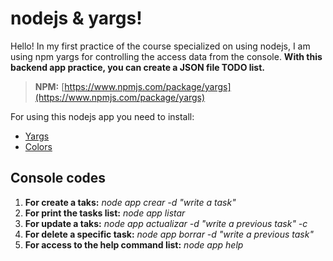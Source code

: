 # nodejs & yargs!

Hello! In my first practice of the course specialized on using nodejs, I am using npm yargs for controlling the access data from the console. **With this backend app practice, you can create a JSON file TODO list.** 

> **NPM:** [https://www.npmjs.com/package/yargs](https://www.npmjs.com/package/yargs)

For using this nodejs app you need to install:

 - [Yargs](https://www.npmjs.com/package/yargs)
 - [Colors](https://www.npmjs.com/package/colors)

## Console codes

 1. **For create a taks:** *node app crear -d "write a task"*
 2. **For print the tasks list:** *node app listar*
 3. **For update a taks:** *node app actualizar -d "write a previous task" -c*
 4. **For delete a specific task:** *node app borrar -d "write a previous task"*
 5. **For access to the help command list:** *node app help*

